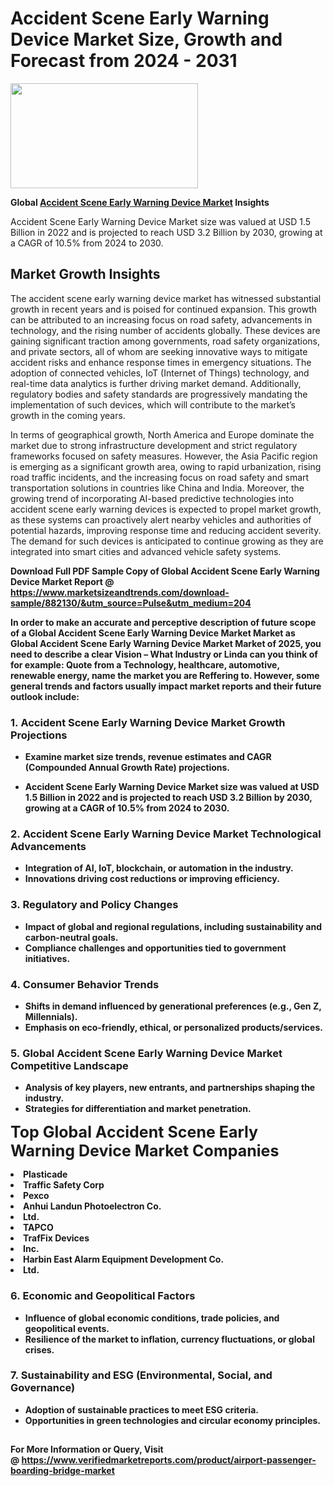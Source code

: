 <H1>Accident Scene Early Warning Device Market Size, Growth and Forecast from 2024 - 2031</H1><img class="aligncenter size-medium wp-image-584254" src="https://thirdeyenews.in/wp-content/uploads/2024/09/Global-Market-Research-300x168.jpeg" alt="" width="300" height="168" /><p><strong>Global&nbsp;<a href="https://www.marketsizeandtrends.com/download-sample/882130/&amp;utm_source=Pulse&amp;utm_medium=204">Accident Scene Early Warning Device Market</a> Insights</strong></p><p>Accident Scene Early Warning Device Market size was valued at USD 1.5 Billion in 2022 and is projected to reach USD 3.2 Billion by 2030, growing at a CAGR of 10.5% from 2024 to 2030.</p><p><h2>Market Growth Insights</h2> <p>The accident scene early warning device market has witnessed substantial growth in recent years and is poised for continued expansion. This growth can be attributed to an increasing focus on road safety, advancements in technology, and the rising number of accidents globally. These devices are gaining significant traction among governments, road safety organizations, and private sectors, all of whom are seeking innovative ways to mitigate accident risks and enhance response times in emergency situations. The adoption of connected vehicles, IoT (Internet of Things) technology, and real-time data analytics is further driving market demand. Additionally, regulatory bodies and safety standards are progressively mandating the implementation of such devices, which will contribute to the market’s growth in the coming years.</p> <p><strong></strong></p> <p>In terms of geographical growth, North America and Europe dominate the market due to strong infrastructure development and strict regulatory frameworks focused on safety measures. However, the Asia Pacific region is emerging as a significant growth area, owing to rapid urbanization, rising road traffic incidents, and the increasing focus on road safety and smart transportation solutions in countries like China and India. Moreover, the growing trend of incorporating AI-based predictive technologies into accident scene early warning devices is expected to propel market growth, as these systems can proactively alert nearby vehicles and authorities of potential hazards, improving response time and reducing accident severity. The demand for such devices is anticipated to continue growing as they are integrated into smart cities and advanced vehicle safety systems. <p><strong></p><p><span class=""><strong>Download Full PDF Sample Copy of Global Accident Scene Early Warning Device Market Report</strong> @ <a href="https://www.marketsizeandtrends.com/download-sample/882130/&amp;utm_source=Pulse&amp;utm_medium=204" target="_blank">https://www.marketsizeandtrends.com/download-sample/882130/&amp;utm_source=Pulse&amp;utm_medium=204</a></span></p><p>In order to make an accurate and perceptive description of future scope of a Global&nbsp;Accident Scene Early Warning Device Market Market as Global&nbsp;Accident Scene Early Warning Device Market Market of 2025, you need to describe a clear Vision &ndash; What Industry or Linda can you think of for example: Quote from a Technology, healthcare, automotive, renewable energy, name the market you are Reffering to. However, some general trends and factors usually impact market reports and their future outlook include:</p><h3>1.&nbsp;<strong>Accident Scene Early Warning Device Market Growth Projections</strong></h3><ul><li>Examine market size trends, revenue estimates and CAGR (Compounded Annual Growth Rate) projections.</li><li><p>Accident Scene Early Warning Device Market size was valued at USD 1.5 Billion in 2022 and is projected to reach USD 3.2 Billion by 2030, growing at a CAGR of 10.5% from 2024 to 2030.</p></li></ul><h3>2.&nbsp;<strong>Accident Scene Early Warning Device Market Technological Advancements</strong></h3><ul><li>Integration of AI, IoT, blockchain, or automation in the industry.</li><li>Innovations driving cost reductions or improving efficiency.</li></ul><h3>3.&nbsp;<strong>Regulatory and Policy Changes</strong></h3><ul><li>Impact of global and regional regulations, including sustainability and carbon-neutral goals.</li><li>Compliance challenges and opportunities tied to government initiatives.</li></ul><h3>4.&nbsp;<strong>Consumer Behavior Trends</strong></h3><ul><li>Shifts in demand influenced by generational preferences (e.g., Gen Z, Millennials).</li><li>Emphasis on eco-friendly, ethical, or personalized products/services.</li></ul><h3>5.&nbsp;<strong>Global Accident Scene Early Warning Device Market Competitive Landscape</strong></h3><ul><li>Analysis of key players, new entrants, and partnerships shaping the industry.</li><li>Strategies for differentiation and market penetration.</li></ul><p data-pm-slice="1 1 []"><span style="color: inherit; font-family: inherit; font-size: 25px;">Top Global Accident Scene Early Warning Device Market Companies</span></p><div class="" data-test-id=""><p><li>Plasticade</li><li> Traffic Safety Corp</li><li> Pexco</li><li> Anhui Landun Photoelectron Co.</li><li> Ltd.</li><li> TAPCO</li><li> TrafFix Devices</li><li> Inc.</li><li> Harbin East Alarm Equipment Development Co.</li><li> Ltd.</li></p></div><h3>6.&nbsp;<strong>Economic and Geopolitical Factors</strong></h3><ul><li>Influence of global economic conditions, trade policies, and geopolitical events.</li><li>Resilience of the market to inflation, currency fluctuations, or global crises.</li></ul><h3>7.&nbsp;<strong>Sustainability and ESG (Environmental, Social, and Governance)</strong></h3><ul><li>Adoption of sustainable practices to meet ESG criteria.</li><li>Opportunities in green technologies and circular economy principles.</li></ul><h2><strong style="font-size: 14px;">For More Information or Query, Visit @&nbsp;</strong><a style="background-color: #ffffff; font-size: 14px;" href="https://www.marketsizeandtrends.com/report/accident-scene-early-warning-device-market/" target="_blank">https://www.verifiedmarketreports.com/product/airport-passenger-boarding-bridge-market</a></h2>
